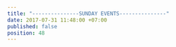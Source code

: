 ```yaml
---
title: "---------------SUNDAY EVENTS---------------"
date: 2017-07-31 11:48:00 +07:00
published: false
position: 48
---
```


